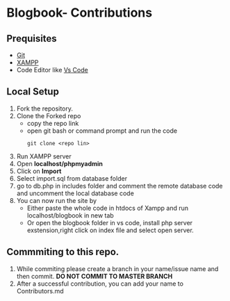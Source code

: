 # Blogbook- Contributions


## Prequisites
* [Git](https://git-scm.com/downloads) 
* [XAMPP](https://www.apachefriends.org/download.html)
* Code Editor like [Vs Code](https://code.visualstudio.com/download)

## Local Setup

1. Fork the repository.
2. Clone the Forked repo
   * copy the repo link
   * open git bash or command prompt and run the code 
       ```
       git clone <repo lin>
       ```
3. Run XAMPP server
4. Open **localhost/phpmyadmin**
5. Click on **Import**
6. Select import.sql from database folder
7. go to db.php in includes folder and comment the remote database code and uncomment the local database code
8. You can now run the site by 
   * Either paste the whole code in htdocs of Xampp and run localhost/blogbook in new tab
   * Or open the blogbook folder in vs code, install php server exstension,right click on index file and select open server.


## Commmiting to this repo.
 1. While commiting please create a branch in your name/issue name and then commit. **DO NOT COMMIT TO MASTER BRANCH**
 2. After a successful contribution, you can add your name to Contributors.md 
